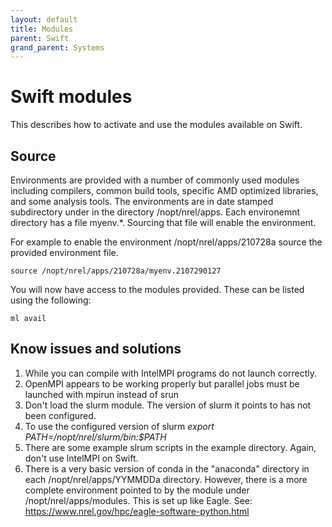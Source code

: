 ```yaml
---
layout: default
title: Modules
parent: Swift
grand_parent: Systems
---
```


# Swift modules
This describes how to activate and use the modules available on Swift. 

## Source 
Environments are provided with a number of commonly used modules including compilers, common build tools, specific AMD optimized libraries, and some analysis tools. The environments are in date stamped subdirectory under in the directory /nopt/nrel/apps.  Each environemnt directory has a file myenv.\*.   Sourcing that file will enable the environment.

For example to enable the environment /nopt/nrel/apps/210728a source the provided environment file. 

```
source /nopt/nrel/apps/210728a/myenv.2107290127
```

You will now have access to the modules provided. These can be listed using the following: 

```
ml avail 
```

## Know issues and solutions
1. While you can compile with IntelMPI programs do not launch correctly.
2. OpenMPI appears to be working properly but parallel jobs must be launched with mpirun instead of srun
3. Don't load the slurm module.  The version of slurm it points to has not been configured.
4. To use the configured version of slurm *export PATH=/nopt/nrel/slurm/bin:$PATH*
5. There are some example slrum scripts in the example directory.  Again, don't use IntelMPI on Swift.
6. There is a very basic version of conda in the "anaconda" directory in each  /nopt/nrel/apps/YYMMDDa directory. However, there is a more complete environment pointed to by the module under /nopt/nrel/apps/modules. This is set up like Eagle.  See: https://www.nrel.gov/hpc/eagle-software-python.html


